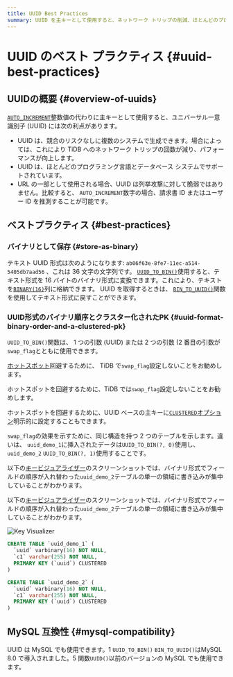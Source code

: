 ```yaml
---
title: UUID Best Practices
summary: UUID を主キーとして使用すると、ネットワーク トリップの削減、ほとんどのプログラミング言語とデータベースのサポート、列挙攻撃からの保護などの利点が得られます。UUID は BINARY(16)` 列にバイナリとして保存することをお勧めします。また、ホットスポットを防ぐために、TiDB で `swap_flag` を設定しないようにすることをお勧めします。UUID には MySQL 互換性があります。
---
```


# UUID のベスト プラクティス {#uuid-best-practices}

## UUIDの概要 {#overview-of-uuids}

[`AUTO_INCREMENT`](/auto-increment.md)整数値の代わりに主キーとして使用すると、ユニバーサル一意識別子 (UUID) には次の利点があります。

-   UUID は、競合のリスクなしに複数のシステムで生成できます。場合によっては、これにより TiDB へのネットワーク トリップの回数が減り、パフォーマンスが向上します。
-   UUID は、ほとんどのプログラミング言語とデータベース システムでサポートされています。
-   URL の一部として使用される場合、UUID は列挙攻撃に対して脆弱ではありません。比較すると、 `AUTO_INCREMENT`数字の場合、請求書 ID またはユーザー ID を推測することが可能です。

## ベストプラクティス {#best-practices}

### バイナリとして保存 {#store-as-binary}

テキスト UUID 形式は次のようになります: `ab06f63e-8fe7-11ec-a514-5405db7aad56` 、これは 36 文字の文字列です。 [`UUID_TO_BIN()`](/functions-and-operators/miscellaneous-functions.md#uuid_to_bin)使用すると、テキスト形式を 16 バイトのバイナリ形式に変換できます。これにより、テキストを[`BINARY(16)`](/data-type-string.md#binary-type)列に格納できます。 UUID を取得するときは、 [`BIN_TO_UUID()`](/functions-and-operators/miscellaneous-functions.md#bin_to_uuid)関数を使用してテキスト形式に戻すことができます。

### UUID形式のバイナリ順序とクラスター化されたPK {#uuid-format-binary-order-and-a-clustered-pk}

`UUID_TO_BIN()`関数は、 1 つの引数 (UUID) または 2 つの引数 (2 番目の引数が`swap_flag`とともに使用できます。

<CustomContent platform="tidb">

[ホットスポット](/best-practices/high-concurrency-best-practices.md)回避するために、 TiDB で`swap_flag`設定しないことをお勧めします。

</CustomContent>

<CustomContent platform="tidb-cloud">

ホットスポットを回避するために、TiDB では`swap_flag`設定しないことをお勧めします。

</CustomContent>

ホットスポットを回避するために、UUID ベースの主キーに[`CLUSTERED`オプション](/clustered-indexes.md)明示的に設定することもできます。

`swap_flag`の効果を示すために、同じ構造を持つ 2 つのテーブルを示します。違いは、 `uuid_demo_1`に挿入されたデータは`UUID_TO_BIN(?, 0)`使用し、 `uuid_demo_2` `UUID_TO_BIN(?, 1)`使用することです。

<CustomContent platform="tidb">

以下の[キービジュアライザー](/dashboard/dashboard-key-visualizer.md)のスクリーンショットでは、バイナリ形式でフィールドの順序が入れ替わった`uuid_demo_2`テーブルの単一の領域に書き込みが集中していることがわかります。

</CustomContent>

<CustomContent platform="tidb-cloud">

以下の[キービジュアライザー](/tidb-cloud/tune-performance.md#key-visualizer)のスクリーンショットでは、バイナリ形式でフィールドの順序が入れ替わった`uuid_demo_2`テーブルの単一の領域に書き込みが集中していることがわかります。

</CustomContent>

![Key Visualizer](/media/best-practices/uuid_keyviz.png)

```sql
CREATE TABLE `uuid_demo_1` (
  `uuid` varbinary(16) NOT NULL,
  `c1` varchar(255) NOT NULL,
  PRIMARY KEY (`uuid`) CLUSTERED
)
```

```sql
CREATE TABLE `uuid_demo_2` (
  `uuid` varbinary(16) NOT NULL,
  `c1` varchar(255) NOT NULL,
  PRIMARY KEY (`uuid`) CLUSTERED
)
```

## MySQL 互換性 {#mysql-compatibility}

UUID は MySQL でも使用できます。1 `UUID_TO_BIN()` `BIN_TO_UUID()`はMySQL 8.0 で導入されました。5 関数`UUID()`以前のバージョンの MySQL でも使用できます。
